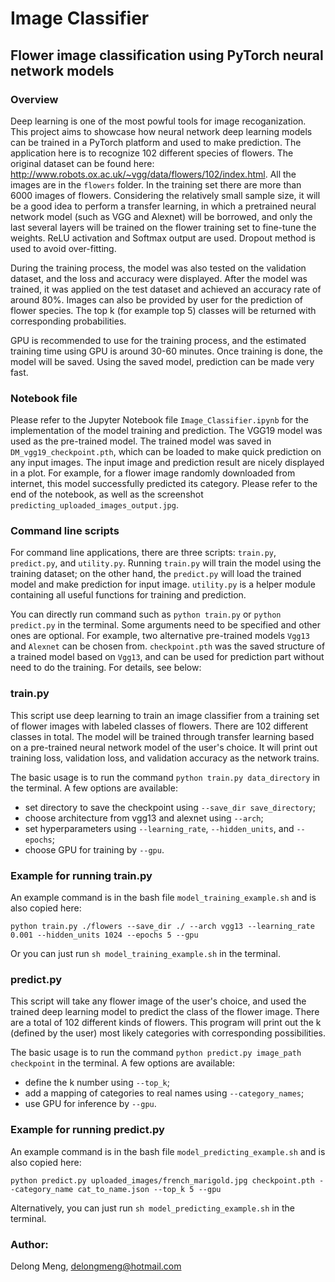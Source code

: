 

# Image Classifier

## Flower image classification using PyTorch neural network models

### Overview

Deep learning is one of the most powful tools for image recoganization. This project aims to showcase how neural network deep learning models can be trained in a PyTorch platform and used to make prediction. The application here is to recognize 102 different species of flowers. The original dataset can be found here: http://www.robots.ox.ac.uk/~vgg/data/flowers/102/index.html. All the images are in the `flowers` folder. In the training set there are more than 6000 images of flowers. Considering the relatively small sample size, it will be a good idea to perform a transfer learning, in which a pretrained neural network model (such as VGG and Alexnet) will be borrowed, and only the last several layers will be trained on the flower training set to fine-tune the weights. ReLU activation and Softmax output are used. Dropout method is used to avoid over-fitting. 

During the training process, the model was also tested on the validation dataset, and the loss and accuracy were displayed. After the model was trained, it was applied on the test dataset and achieved an accuracy rate of around 80%. Images can also be provided by user for the prediction of flower species. The top k (for example top 5) classes will be returned with corresponding probabilities.

GPU is recommended to use for the training process, and the estimated training time using GPU is around 30-60 minutes. Once training is done, the model will be saved. Using the saved model, prediction can be made very fast.


### Notebook file

Please refer to the Jupyter Notebook file `Image_Classifier.ipynb` for the implementation of the model training and prediction. The VGG19 model was used as the pre-trained model. The trained model was saved in `DM_vgg19_checkpoint.pth`, which can be loaded to make quick prediction on any input images. The input image and prediction result are nicely displayed in a plot. For example, for a flower image randomly downloaded from internet, this model successfully predicted its category. Please refer to the end of the notebook, as well as the screenshot `predicting_uploaded_images_output.jpg`.


### Command line scripts

For command line applications, there are three scripts: `train.py`, `predict.py`, and `utility.py`. Running `train.py` will train the model using the training dataset; on the other hand, the `predict.py` will load the trained model and make prediction for input image. `utility.py` is a helper module containing all useful functions for training and prediction.

You can directly run command such as `python train.py` or `python predict.py` in the terminal. Some arguments need to be specified and other ones are optional. For example, two alternative pre-trained models `Vgg13` and `Alexnet` can be chosen from. `checkpoint.pth` was the saved structure of a trained model based on `Vgg13`, and can be used for prediction part without need to do the training. For details, see below:


### train.py
This script use deep learning to train an image classifier from a training set of flower images with labeled classes of flowers. There are 102 different classes in total. The model will be trained through transfer learning based on a pre-trained neural network model of the user's choice. It will print out training loss, validation loss, and validation accuracy as the network trains.

The basic usage is to run the command `python train.py data_directory` in the terminal. A few options are available:  

- set directory to save the checkpoint using `--save_dir save_directory`;  
- choose architecture from vgg13 and alexnet using `--arch`;  
- set hyperparameters using `--learning_rate`, `--hidden_units`, and `--epochs`;  
- choose GPU for training by `--gpu`.  

### Example for running train.py
An example command is in the bash file `model_training_example.sh` and is also copied here:

```
python train.py ./flowers --save_dir ./ --arch vgg13 --learning_rate 0.001 --hidden_units 1024 --epochs 5 --gpu
```

Or you can just run `sh model_training_example.sh` in the terminal.


### predict.py
This script will take any flower image of the user's choice, and used the trained deep learning model to predict the class of the flower image. There are a total of 102 different kinds of flowers. This program will print out the k (defined by the user) most likely categories with corresponding possibilities.

The basic usage is to run the command `python predict.py image_path checkpoint` in the terminal. A few options are available:  

- define the k number using `--top_k`;
- add a mapping of categories to real names using `--category_names`;
- use GPU for inference by `--gpu`.

### Example for running predict.py
An example command is in the bash file `model_predicting_example.sh` and is also copied here:

```
python predict.py uploaded_images/french_marigold.jpg checkpoint.pth --category_name cat_to_name.json --top_k 5 --gpu
```

Alternatively, you can just run `sh model_predicting_example.sh` in the terminal.



### Author: 
Delong Meng, delongmeng@hotmail.com
